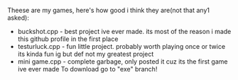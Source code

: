 Theese are my games, here's how good i think they are(not that any1 asked):
  - buckshot.cpp - best project ive ever made. its most of the reason i made this github profile in the first place
  - testurluck.cpp - fun little project. probably worth playing once or twice its kinda fun ig but def not my greatest project
  - mini game.cpp - complete garbage, only posted it cuz its the first game ive ever made
To download go to "exe" branch!
  
